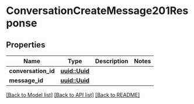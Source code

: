# ConversationCreateMessage201Response

## Properties

Name | Type | Description | Notes
------------ | ------------- | ------------- | -------------
**conversation_id** | [**uuid::Uuid**](uuid::Uuid.md) |  | 
**message_id** | [**uuid::Uuid**](uuid::Uuid.md) |  | 

[[Back to Model list]](../README.md#documentation-for-models) [[Back to API list]](../README.md#documentation-for-api-endpoints) [[Back to README]](../README.md)


